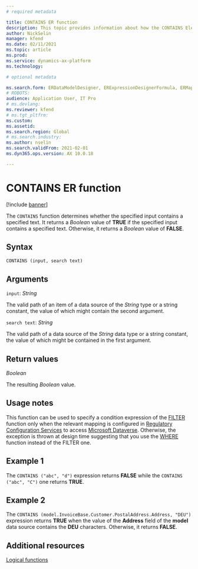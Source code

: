 ```yaml
---
# required metadata

title: CONTAINS ER function
description: This topic provides information about how the CONTAINS Electronic reporting (ER) function is used.
author: NickSelin
manager: kfend
ms.date: 02/11/2021
ms.topic: article
ms.prod: 
ms.service: dynamics-ax-platform
ms.technology: 

# optional metadata

ms.search.form: ERDataModelDesigner, ERExpressionDesignerFormula, ERMappedFormatDesigner, ERModelMappingDesigner
# ROBOTS: 
audience: Application User, IT Pro
# ms.devlang: 
ms.reviewer: kfend
# ms.tgt_pltfrm: 
ms.custom: 
ms.assetid: 
ms.search.region: Global
# ms.search.industry: 
ms.author: nselin
ms.search.validFrom: 2021-02-01
ms.dyn365.ops.version: AX 10.0.18

---
```


# CONTAINS ER function

[!include [banner](../includes/banner.md)]

The `CONTAINS` function determines whether the specified input contains a specified text. It returns a *Boolean* value of **TRUE** if the specified input contains a specified text. Otherwise, it returns a *Boolean* value of **FALSE**.

## Syntax

```vb
CONTAINS (input, search text)
```

## Arguments

`input`: *String*

The valid path of an item of a data source of the *String* type or a string constant, the value of which might contain the second argument.

`search text`: *String*

The valid path of a data source of the *String* data type or a string constant, the value of which might be contained in the first argument.

## Return values

*Boolean*

The resulting *Boolean* value.

## Usage notes

This function can be used to specify a condition expression of the [FILTER](er-functions-list-filter.md) function only when the relevant mapping is configured in [Regulatory Configuration Services](../../finance/localizations/rcs-globalization-feature.md) to access [Microsoft Dataverse](../data-entities/data-integration-cds.md). Otherwise, the exception is thrown at design time suggesting that you use the [WHERE](er-functions-list-where.md) function instead of the FILTER one.

## Example 1

The `CONTAINS ("abc", "d")` expression returns **FALSE** while the `CONTAINS ("abc", "C")` one returns **TRUE**.

## Example 2

The `CONTAINS (model.InvoiceBase.Customer.PostalAddress.Address, "DEU")` expression returns **TRUE** when the value of the **Address** field of the **model** data source contains the **DEU** characters. Otherwise, it returns **FALSE**.

## Additional resources

[Logical functions](er-functions-category-logical.md)
